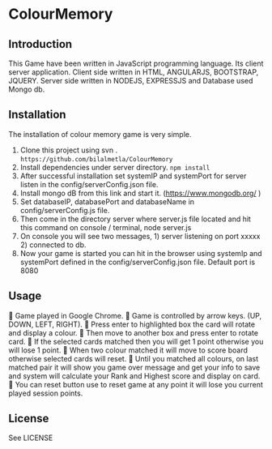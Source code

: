 # ColourMemory
## Introduction
This Game have been written in JavaScript programming language. Its client server application. Client side written in HTML, ANGULARJS, BOOTSTRAP, JQUERY. Server side written in NODEJS, EXPRESSJS<Frame work> and Database used Mongo db. 

## Installation
The installation of colour memory game is very simple. 
1. Clone this project using svn . `https://github.com/bilalmetla/ColourMemory`
2. Install dependencies under server directory. `npm install`
3.	After successful installation set systemIP and systemPort for server listen in the config/serverConfig.json file.
4.	Install mongo dB from this link and start it. (https://www.mongodb.org/ )
5.	Set databaseIP, databasePort and databaseName in config/serverConfig.js file.
6.	Then come in the directory server where server.js file located and hit this command on console / terminal,  node server.js 
7.	On console you will see two messages, 1) server listening on port xxxxx 2) connected to db.
8.	Now your game is started you can hit in the browser using systemIp and systemPort defined in the config/serverConfig.json file. Default port is 8080

## Usage
	Game played in Google Chrome.
	Game is controlled by arrow keys. (UP, DOWN, LEFT, RIGHT).
	Press enter to highlighted box the card will rotate and display a colour.
	Then move to another box and press enter to rotate card.
	If the selected cards matched then you will get 1 point otherwise you will lose 1 point.
	When two colour matched it will move to score board otherwise selected cards will reset.
	Until you matched all colours, on last matched pair it will show you game over message and get your info to save and system will calculate your Rank and Highest score and display on card.
	You can reset button use to reset game at any point it will lose you current played session points.


## License

See LICENSE